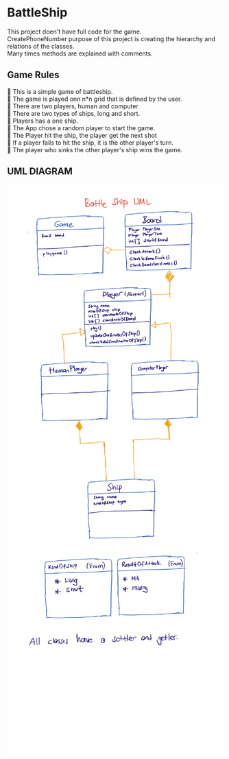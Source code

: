 # BattleShip

This project doen't have full code for the game. <br>
CreatePhoneNumber purpose of this project is creating the hierarchy and relations of the classes. <br>
Many times methods are explained with comments. <br>

## Game Rules <br>

🔸 This is a simple game of battleship. <br>
🔸 The game is played onn n*n grid that is defined by the user. <br>
🔸 There are two players, human and computer. <br>
🔸 There are two types of ships, long and short. <br>
🔸 Players has a one ship. <br>
🔸 The App chose a random player to start the game. <br>
🔸 The Player hit the ship, the player get the next shot <br>
🔸 If a player fails to hit the ship, it is the other player's turn.   <br>
🔸 The player who sinks the other player's ship wins the game. <br>

## UML DIAGRAM <br>

<img src="./asset/Page1.jpg">
<img src="./asset/Page2.jpg">
